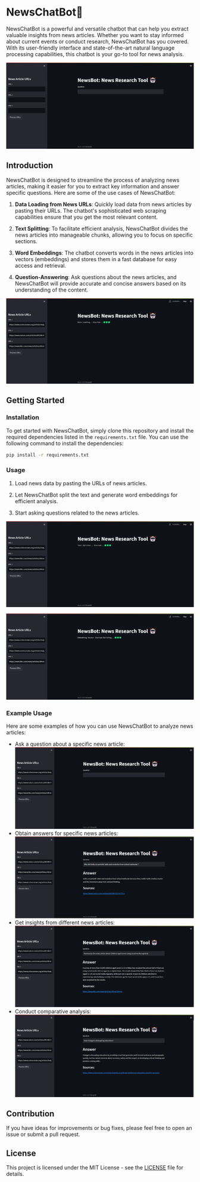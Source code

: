 # NewsChatBot🤖

NewsChatBot is a powerful and versatile chatbot that can help you extract valuable insights from news articles. Whether you want to stay informed about current events or conduct research, NewsChatBot has you covered. With its user-friendly interface and state-of-the-art natural language processing capabilities, this chatbot is your go-to tool for news analysis.

![Application](images/1.png)

## Introduction

NewsChatBot is designed to streamline the process of analyzing news articles, making it easier for you to extract key information and answer specific questions. Here are some of the use cases of NewsChatBot:

1. **Data Loading from News URLs**: Quickly load data from news articles by pasting their URLs. The chatbot's sophisticated web scraping capabilities ensure that you get the most relevant content.

2. **Text Splitting**: To facilitate efficient analysis, NewsChatBot divides the news articles into manageable chunks, allowing you to focus on specific sections.

3. **Word Embeddings**: The chatbot converts words in the news articles into vectors (embeddings) and stores them in a fast database for easy access and retrieval.

4. **Question-Answering**: Ask questions about the news articles, and NewsChatBot will provide accurate and concise answers based on its understanding of the content.

![Data Loading from News URLs](images/2.png)

## Getting Started

### Installation

To get started with NewsChatBot, simply clone this repository and install the required dependencies listed in the `requirements.txt` file. You can use the following command to install the dependencies:

```bash
pip install -r requirements.txt
```

### Usage

1. Load news data by pasting the URLs of news articles.

2. Let NewsChatBot split the text and generate word embeddings for efficient analysis.

3. Start asking questions related to the news articles.

![Text Splitting](images/3.png)

![Converting Words to Vectors](images/4.png)

### Example Usage

Here are some examples of how you can use NewsChatBot to analyze news articles:

- Ask a question about a specific news article: ![Asking a Question](images/5.png)
- Obtain answers for specific news articles: ![Asking a Question from News Article 1](images/6.png)
- Get insights from different news articles: ![Asking a Question from News Article 2](images/7.png)
- Conduct comparative analysis: ![Asking a Question from News Article 3](images/8.png)

## Contribution

 If you have ideas for improvements or bug fixes, please feel free to open an issue or submit a pull request. 

## License

This project is licensed under the MIT License - see the [LICENSE](LICENSE) file for details.
